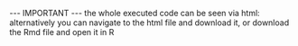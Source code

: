 --- IMPORTANT --- the whole executed code can be seen via html: alternatively you can navigate to the html file and download it, or download the Rmd file and open it in R
